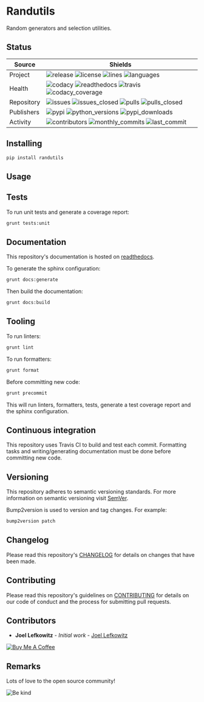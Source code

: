 # Randutils

Random generators and selection utilities.

## Status

| Source     | Shields                                                                                                                         |
| ---------- | ------------------------------------------------------------------------------------------------------------------------------- |
| Project    | ![release][release_shield] ![license][license_shield]  ![lines][lines_shield] ![languages][languages_shield]                    |
| Health     | ![codacy][codacy_shield] ![readthedocs][readthedocs_shield] ![travis][travis_shield] ![codacy_coverage][codacy_coverage_shield] |
| Repository | ![issues][issues_shield] ![issues_closed][issues_closed_shield] ![pulls][pulls_shield] ![pulls_closed][pulls_closed_shield]     |
| Publishers | ![pypi][pypi_shield] ![python_versions][python_versions_shield] ![pypi_downloads][pypi_downloads_shield]                        |
| Activity   | ![contributors][contributors_shield] ![monthly_commits][monthly_commits_shield] ![last_commit][last_commit_shield]              |

## Installing

```bash
pip install randutils
```

## Usage

## Tests

To run unit tests and generate a coverage report:

```bash
grunt tests:unit
```

## Documentation

This repository's documentation is hosted on [readthedocs][readthedocs].

To generate the sphinx configuration:

```bash
grunt docs:generate
```

Then build the documentation:

```bash
grunt docs:build
```

## Tooling

To run linters:

```bash
grunt lint
```

To run formatters:

```bash
grunt format
```

Before committing new code:

```bash
grunt precommit
```

This will run linters, formatters, tests, generate a test coverage report and the sphinx configuration.

## Continuous integration

This repository uses Travis CI to build and test each commit. Formatting tasks and writing/generating documentation must be done before committing new code.

## Versioning

This repository adheres to semantic versioning standards.
For more information on semantic versioning visit [SemVer][semver].

Bump2version is used to version and tag changes.
For example:

```bash
bump2version patch
```

## Changelog

Please read this repository's [CHANGELOG](CHANGELOG.md) for details on changes that have been made.

## Contributing

Please read this repository's guidelines on [CONTRIBUTING](CONTRIBUTING.md) for details on our code of conduct and the process for submitting pull requests.

## Contributors

- **Joel Lefkowitz** - _Initial work_ - [Joel Lefkowitz][author]

[![Buy Me A Coffee][coffee_button]][coffee]

## Remarks

Lots of love to the open source community!

![Be kind][be_kind]

<!-- Public links -->
[semver]: http://semver.org/

<!-- External links -->
[readthedocs]: https://randutils.readthedocs.io/en/latest/
[coffee]: https://www.buymeacoffee.com/joellefkowitz
[coffee_button]: https://cdn.buymeacoffee.com/buttons/default-blue.png
[be_kind]: https://media.giphy.com/media/osAcIGTSyeovPq6Xph/giphy.gif

<!-- Acknowledgments -->
[author]: https://github.com/joellefkowitz

<!-- Project shields -->
[release_shield]: https://img.shields.io/github/v/tag/joellefkowitz/randutils
[license_shield]: https://img.shields.io/github/license/joellefkowitz/randutils
[lines_shield]: https://img.shields.io/tokei/lines/github/joellefkowitz/randutils
[languages_shield]: https://img.shields.io/github/languages/count/joellefkowitz/randutils

<!-- Health shields -->
[codacy_shield]: https://img.shields.io/codacy/grade/fe32abb6b14e4b5280e53c7e25b17b71
[readthedocs_shield]: https://img.shields.io/readthedocs/randutils
[travis_shield]: https://img.shields.io/travis/com/joellefkowitz/randutils
[codacy_coverage_shield]: https://img.shields.io/codacy/coverage/fe32abb6b14e4b5280e53c7e25b17b71

<!-- Repository shields -->
[issues_shield]: https://img.shields.io/github/issues/joellefkowitz/randutils
[issues_closed_shield]: https://img.shields.io/github/issues-closed/joellefkowitz/randutils
[pulls_shield]: https://img.shields.io/github/issues-pr/joellefkowitz/randutils
[pulls_closed_shield]: https://img.shields.io/github/issues-pr-closed/joellefkowitz/randutils

<!-- Publishers shields -->
[pypi_shield]: https://img.shields.io/pypi/v/randutils
[python_versions_shield]: https://img.shields.io/pypi/pyversions/randutils
[pypi_downloads_shield]: https://img.shields.io/pypi/dw/randutils

<!-- Activity shields -->
[contributors_shield]: https://img.shields.io/github/contributors/joellefkowitz/randutils
[monthly_commits_shield]: https://img.shields.io/github/commit-activity/m/joellefkowitz/randutils
[last_commit_shield]: https://img.shields.io/github/last-commit/joellefkowitz/randutils
